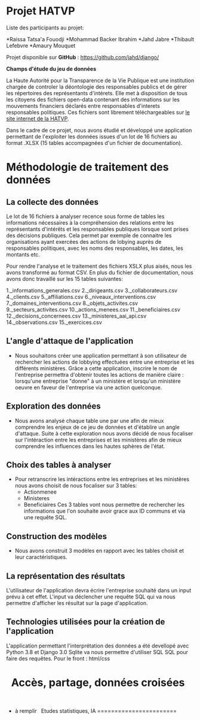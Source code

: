 Projet HATVP
============

Liste des participants au projet:

   *Raissa Tatsa'a Fouodji
   *Mohammad Backer Ibrahim
   *Jahd Jabre
   *Thibault Lefebvre
   *Amaury Mouquet

Projet disponible sur **GitHub** : https://github.com/jahd/django/

**Champs d'étude du jeu de données**

La Haute Autorité pour la Transparence de la Vie Publique est une institution chargée de controler la
déontologie des responsables publics et de gérer les répertoires des représentants d'intérets. 
Elle met à disposition de tous les citoyens des fichiers open-data contenant des informations sur les 
mouvements financiers déclarés entre responsables d'interets responsables politiques. Ces fichiers sont 
librement téléchargeables sur [le site internet de la HATVP](https://www.hatvp.fr/le-repertoire/#open-data-repertoire). 

Dans le cadre de ce projet, nous avons étudié et développé une application permettant de l'exploiter les
données issues d'un lot de 16 fichiers au format .XLSX (15 tables accompagnées d'un fichier de documentation).

Méthodologie de traitement des données
======================================

La collecte des données
-----------------------

Le lot de 16 fichiers à analyser recence sous forme de tables les informations nécessaires à la compréhension 
des relations entre les représentants d'intérêts et les responsables publiques lorsque sont prises des décisions
publiques. Cela permet par exemple de connaitre les organisations ayant exercées des actions de lobying auprès
de responsables politiques, avec les noms des responsables, les dates, les montants etc.

Pour rendre l'analyse et le traitement des fichiers XSLX plus aisés, nous les avons transformé au format CSV.
En plus du fichier de documentation, nous avons donc travaillé sur les 15 tables suivantes:

1._informations_generales.csv
2._dirigeants.csv
3._collaborateurs.csv
4._clients.csv
5._affiliations.csv
6._niveaux_interventions.csv
7._domaines_interventions.csv
8._objets_activites.csv
9._secteurs_activites.csv
10._actions_menees.csv
11._beneficiaires.csv
12._decisions_concernees.csv
13._ministeres_aai_api.csv
14._observations.csv
15._exercices.csv

L'angle d'attaque de l'application 
-------------------------

- Nous souhaitons créer une application permettant à son utilisateur de rechercher les actions de lobbying effectuées entre une entreprise et les différents ministères. Grâce a cette application, inscrire le nom de l'entreprise permettra d'obtenir toutes les actions de manière claire : lorsqu'une entreprise "donne" à un ministère et lorsqu'un ministère oeuvre en faveur de l'entreprise via une action quelconque.


Exploration des données
-----------------------
- Nous avons analysé chaque table une par une afin de mieux comprendre les enjeux de ce jeu de données et d'établire un angle d'attaque. Suite à cette exploration nous avons décidé de nous focaliser sur l'intéraction entre les entreprises et les ministères afin de mieux comprendre les influences dans les hautes sphères de l'état.

Choix des tables à analyser
---------------------------
- Pour retranscrire les intéractions entre les entreprises et les ministères nous avons choisit de nous focaliser sur 3 tables:
  * Actionmenee
  * Ministeres
  * Beneficiaires
Ces 3 tables vont nous permettre de rechercher les informations que l'on souhaite avoir grace aux ID communs et via une requête SQL.
  
Construction des modèles
------------------------
- Nous avons construit 3 modèles en rapport avec les tables choisit et leur caractéristiques.

La représentation des résultats
-------------------------------
L'utilisateur de l'application devra écrire l'entreprise souhaité dans un input prévu à cet effet. L'input va déclencher une requête SQL qui va nous permettre d'afficher les résultat sur la page d'application.

Technologies utilisées pour la création de l'application
-------------------------------------------------------
L'application permettant l'interprétation des données a été devellopé avec Python 3.8 et Django 3.0
Sqlite va nous permettre d'utiliser SQL
SQL pour faire des requêtes.
Pour le front : html/css

​
​
Accès, partage, données croisées
================================
​
- à remplir
​
​
Etudes statistiques, IA
=======================
​

